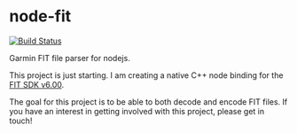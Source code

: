 node-fit
========
[![Build Status](https://travis-ci.org/smerchek/node-fit.png)](https://travis-ci.org/smerchek/node-fit)

Garmin FIT file parser for nodejs.

This project is just starting. I am creating a native C++ node binding for the [FIT SDK v6.00](http://www.thisisant.com/resources/fit/).

The goal for this project is to be able to both decode and encode FIT files. If you have an interest in getting involved with this project, please get in touch!

